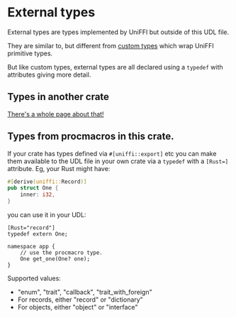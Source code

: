 # External types

External types are types implemented by UniFFI but outside of this UDL file.

They are similar to, but different from [custom types](./custom_types.md) which wrap UniFFI primitive types.

But like custom types, external types are all declared using a `typedef` with attributes
giving more detail.

## Types in another crate

[There's a whole page about that!](./ext_types_external.md)

## Types from procmacros in this crate.

If your crate has types defined via `#[uniffi::export]` etc you can make them available
to the UDL file in your own crate via a `typedef` with a `[Rust=]` attribute. Eg, your Rust
might have:

```rust
#[derive(uniffi::Record)]
pub struct One {
    inner: i32,
}
```
you can use it in your UDL:

```idl
[Rust="record"]
typedef extern One;

namespace app {
    // use the procmacro type.
    One get_one(One? one);
}

```

Supported values:
*  "enum", "trait", "callback", "trait_with_foreign"
* For records, either "record" or "dictionary"
* For objects, either "object" or "interface"
